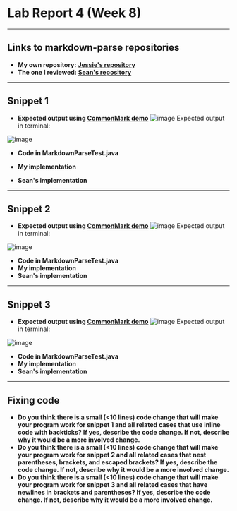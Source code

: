 # Lab Report 4 (Week 8)
---
## Links to markdown-parse repositories
* **My own repository: [Jessie's repository](https://github.com/ouyangca/markdown-parse)**
* **The one I reviewed: [Sean's repository](https://github.com/5ean-github/markdown-parse)**
---
## Snippet 1
* **Expected output using [CommonMark demo](https://spec.commonmark.org/dingus/)**
![image](https://user-images.githubusercontent.com/51312196/155672226-dbc5c11a-1cc1-4f3d-8236-0f94d0226207.png)
Expected output in terminal:

![image](https://user-images.githubusercontent.com/51312196/155676639-f7be66c7-d3e1-4e3d-9ed0-5852e435a3b9.png)

* **Code in MarkdownParseTest.java**

* **My implementation**
* **Sean's implementation**
---
## Snippet 2
* **Expected output using [CommonMark demo](https://spec.commonmark.org/dingus/)**
![image](https://user-images.githubusercontent.com/51312196/155677987-ed6d038b-fa1a-441c-bfce-23b1e61b13a9.png)
Expected output in terminal:

![image](https://user-images.githubusercontent.com/51312196/155677903-df650216-13b5-41a4-a0d5-7922d9eff2e9.png)

* **Code in MarkdownParseTest.java**
* **My implementation**
* **Sean's implementation**
---
## Snippet 3
* **Expected output using [CommonMark demo](https://spec.commonmark.org/dingus/)**
![image](https://user-images.githubusercontent.com/51312196/155678515-a1b4bf48-a7c2-4739-bb56-1c62d8aaf817.png)
Expected output in terminal:

![image](https://user-images.githubusercontent.com/51312196/155678670-f2f23ba3-a84d-4c8a-89ef-c6802af9c628.png)

* **Code in MarkdownParseTest.java**
* **My implementation**
* **Sean's implementation**
---
## Fixing code
* **Do you think there is a small (<10 lines) code change that will make your program work for snippet 1 and all related cases that use inline code with backticks? If yes, describe the code change. If not, describe why it would be a more involved change.**
* **Do you think there is a small (<10 lines) code change that will make your program work for snippet 2 and all related cases that nest parentheses, brackets, and escaped brackets? If yes, describe the code change. If not, describe why it would be a more involved change.**
* **Do you think there is a small (<10 lines) code change that will make your program work for snippet 3 and all related cases that have newlines in brackets and parentheses? If yes, describe the code change. If not, describe why it would be a more involved change.**
